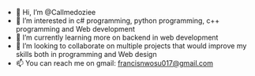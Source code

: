- 👋 Hi, I’m @Callmedoziee
- 👀 I’m interested in c# programming, python programming, c++ programming and Web development
- 🌱 I’m currently learning more on backend in web development 
- 💞️ I’m looking to collaborate on multiple projects that would improve my skills both in programming and Web design
- 📫 You can reach me on gmail: francisnwosu017@gmail.com 

<!---
Callmedoziee/Callmedoziee is a ✨ special ✨ repository because its `README.md` (this file) appears on your GitHub profile.
You can click the Preview link to take a look at your changes.
--->
